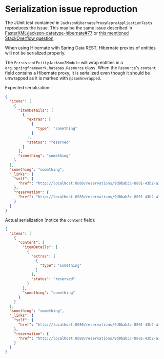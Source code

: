 Serialization issue reproduction
========

The JUnit test contained in `JacksonHibernateProxyReproApplicationTests` reproduces the issue. This may be the same issue described in [FasterXML/jackson-datatype-hibernate#77](https://github.com/FasterXML/jackson-datatype-hibernate/issues/77) or [this mentioned StackOverflow question](http://stackoverflow.com/questions/42395831/issue-serializing-lazy-manytoone).

When using Hibernate with Spring Data REST, Hibernate proxies of entities will not be serialized properly.

The `PersistentEntityJackson2Module` will wrap entities in a `org.springframework.hateoas.Resource` class.
When the `Resource`'s `content` field contains a Hibernate proxy, it is serialized even though it should be
unwrapped as it is marked with `@JsonUnwrapped`.

Expected serialization:
```json
{
  "items": [
    {
      "itemDetails": [
        {
          "extras": [
            {
              "type": "something"
            }
          ],
          "status": "reserved"
        }
      ],
      "something": "something"
    }
  ],
  "something": "something",
  "_links": {
    "self": {
      "href": "http://localhost:8080/reservations/9d0bab3c-8801-43b2-a15e-d7d6bfc08116"
    },
    "reservation": {
      "href": "http://localhost:8080/reservations/9d0bab3c-8801-43b2-a15e-d7d6bfc08116"
    }
  }
}
```

Actual serialization (notice the `content` field):
```json
{
  "items": [
    {
      "content": {
        "itemDetails": [
          {
            "extras": [
              {
                "type": "something"
              }
            ],
            "status": "reserved"
          }
        ],
        "something": "something"
      }
    }
  ],
  "something": "something",
  "_links": {
    "self": {
      "href": "http://localhost:8080/reservations/9d0bab3c-8801-43b2-a15e-d7d6bfc08116"
    },
    "reservation": {
      "href": "http://localhost:8080/reservations/9d0bab3c-8801-43b2-a15e-d7d6bfc08116"
    }
  }
}
```

